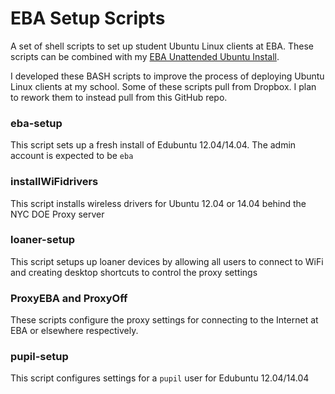 # EBA Setup Scripts
A set of shell scripts to set up student Ubuntu Linux clients at EBA.
These scripts can be combined with my [EBA Unattended Ubuntu Install](https://github.com/HarlemSquirrel/eba-unattended-ubuntu-install).

I developed these BASH scripts to improve the process of deploying Ubuntu Linux clients at my school. Some of these scripts pull from Dropbox. I plan to rework them to instead pull from this GitHub repo.

### eba-setup
This script sets up a fresh install of Edubuntu 12.04/14.04. The admin account is expected to be `eba`

### installWiFidrivers
This script installs wireless drivers for Ubuntu 12.04 or 14.04 behind the NYC DOE Proxy server

### loaner-setup
This script setups up loaner devices by allowing all users to connect to WiFi and creating desktop shortcuts to control the proxy settings

### ProxyEBA and ProxyOff
These scripts configure the proxy settings for connecting to the Internet at EBA or elsewhere respectively.

### pupil-setup
This script configures settings for a `pupil` user for Edubuntu 12.04/14.04

